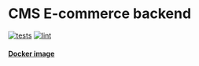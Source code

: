 # CMS E-commerce backend

[![tests](https://github.com/E-commerceTechnocite/e-commerce-backend/actions/workflows/tests.yml/badge.svg)](https://github.com/E-commerceTechnocite/e-commerce-backend/actions/workflows/tests.yml) [![lint](https://github.com/E-commerceTechnocite/e-commerce-backend/actions/workflows/lint.yml/badge.svg)](https://github.com/E-commerceTechnocite/e-commerce-backend/actions/workflows/lint.yml)

#### [Docker image](https://hub.docker.com/r/thalion198/e-commerce-backend)

